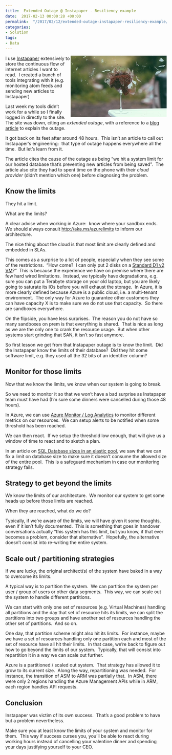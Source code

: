 ```yaml
---
title:  Extended Outage @ Instapaper - Resiliency example
date:  2017-02-13 00:00:28 +00:00
permalink:  "/2017/02/12/extended-outage-instapaper-resiliency-example/"
categories:
- Solution
tags:
- Data
---
```

<a href="assets/2017/2/extended-outage-instapaper-resiliency-example/art-broken-explosion-glass1.jpg"><img style="background-image:none;float:right;padding-top:0;padding-left:0;display:inline;padding-right:0;border:0;" title="art-broken-explosion-glass[1]" src="assets/2017/2/extended-outage-instapaper-resiliency-example/art-broken-explosion-glass1_thumb.jpg" alt="art-broken-explosion-glass[1]" width="300" height="192" align="right" border="0" /></a>I use <a href="http://instapaper.com" target="_blank">Instapaper</a> extensively to store the continuous flow of internet articles I want to read.  I created a bunch of tools integrating with it (e.g. monitoring atom feeds and sending new articles to Instapaper)

Last week my tools didn’t work for a while so I finally logged in directly to the site.  The site was down, citing an <em>extended outage</em>, with a reference to a <a href="http://blog.instapaper.com/post/157027537441" target="_blank">blog article</a> to explain the outage.

It got back on its feet after around 48 hours.  This isn’t an article to call out Instapaper’s engineering:  that type of outage happens everywhere all the time.  But let’s learn from it.

The article cites the cause of the outage as being “we hit a system limit for our hosted database that’s preventing new articles from being saved”.  The article also cite they had to spent time on the phone with their <em>cloud provider</em> (didn’t mention which one) before diagnosing the problem.
<h2>Know the limits</h2>
They hit a limit.

What are the limits?

A clear advise when working in Azure:  know where your sandbox ends.  We should always consult <a href="http://aka.ms/azurelimits">http://aka.ms/azurelimits</a> to inform our architecture.

The nice thing about the cloud is that most limit are clearly defined and embedded in SLAs.

This comes as a surprise to a lot of people, especially when they see some of the restrictions.  “How come?  I can only put 2 disks on a <a href="https://docs.microsoft.com/en-us/azure/virtual-machines/virtual-machines-windows-sizes?toc=%2fazure%2fvirtual-machines%2fwindows%2ftoc.json#dv2-series" target="_blank">Standard D1 v2 VM</a>?”  This is because the experience we have on premise where there are few hard wired limitations.  Instead, we typically have degradations, e.g. sure you can put a Terabyte storage on your old laptop, but you are likely going to saturate its IOs before you will exhaust the storage.  In Azure, it is more clearly defined because Azure is a public cloud, i.e. a multi-tenant environment.  The only way for Azure to guarantee other customers they can have capacity X is to make sure we do not use that capacity.  So there are sandboxes everywhere.

On the flipside, you have less surprises.  The reason you do not have so many sandboxes on prem is that everything is shared.  That is nice as long as we are the only one to crank the resource usage.  But when other systems start grinding that SAN, it isn’t so fast anymore.

So first lesson we get from that Instapaper outage is to know the limit.  Did the Instapaper know the limits of their database?  Did they hit some software limit, e.g. they used all the 32 bits of an identifier column?
<h2>Monitor for those limits</h2>
Now that we know the limits, we know when our system is going to break.

So we need to monitor it so that we won’t have a bad surprise as Instapaper team must have had (I’m sure some dinners were cancelled during those 48 hours).

In Azure, we can use <a href="https://vincentlauzon.com/2016/11/27/primer-on-azure-monitor/" target="_blank">Azure Monitor / Log Analytics</a> to monitor different metrics on our resources.  We can setup alerts to be notified when some threshold has been reached.

We can then react.  If we setup the threshold low enough, that will give us a window of time to react and to sketch a plan.

In an article on <a href="https://vincentlauzon.com/2017/01/04/azure-sql-elastic-pool-database-size/" target="_blank">SQL Database sizes in an elastic pool</a>, we saw that we can fix a limit on database size to make sure it doesn’t consume the allowed size of the entire pool.  This is a safeguard mechanism in case our monitoring strategy fails.
<h2>Strategy to get beyond the limits</h2>
We know the limits of our architecture.  We monitor our system to get some heads up before those limits are reached.

When they are reached, what do we do?

Typically, if we’re aware of the limits, we will have given it some thoughts, even if it isn’t fully documented.  This is something that goes in handover conversations actually “this system has this limit, but you know, if that ever becomes a problem, consider that alternative”.  Hopefully, the alternative doesn’t consist into re-writing the entire system.
<h2>Scale out / partitioning strategies</h2>
If we are lucky, the original architect(s) of the system have baked in a way to overcome its limits.

A typical way is to partition the system.  We can partition the system per user / group of users or other data segments.  This way, we can scale out the system to handle different partitions.

We can start with only one set of resources (e.g. Virtual Machines) handling all partitions and the day that set of resource hits its limits, we can split the partitions into two groups and have another set of resources handling the other set of partitions.  And so on.

One day, that partition scheme might also hit its limits.  For instance, maybe we have a set of resources handling only one partition each and most of the set of resource have all hit their limits.  In that case, we’re back to figure out how to go beyond the limits of our system.  Typically, that will consist into repartition it in a way we can scale out further.

Azure is a partitioned / scaled out system.  That strategy has allowed it to grow to its current size.  Along the way, repartitioning was needed.  For instance, the transition of ASM to ARM was partially that.  In ASM, there were only 2 regions handling the Azure Management APIs while in ARM, each region handles API requests.
<h2>Conclusion</h2>
Instapaper was victim of its own success.  That’s a good problem to have but a problem nevertheless.

Make sure you at least know the limits of your system and monitor for them.  This way if success curses you, you’ll be able to react during working hours instead of cancelling your valentine dinner and spending your days justifying yourself to your CEO.